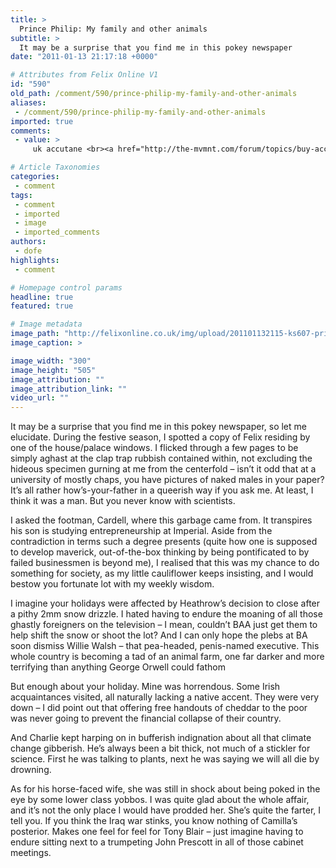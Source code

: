 ```yaml
---
title: >
  Prince Philip: My family and other animals
subtitle: >
  It may be a surprise that you find me in this pokey newspaper
date: "2011-01-13 21:17:18 +0000"

# Attributes from Felix Online V1
id: "590"
old_path: /comment/590/prince-philip-my-family-and-other-animals
aliases:
 - /comment/590/prince-philip-my-family-and-other-animals
imported: true
comments:
 - value: >
     uk accutane <br><a href="http://the-mvmnt.com/forum/topics/buy-accutane-order-accutane">buy accutane</a> <br>accutane acne acne adult treatment,<a href="http://scincare.info/buy-accutane-usa.html">Buy accutane</a> georgia accutane attorneys accutane and patient instructions minnesota newfolden accident accutane find lawyer <br>http://scincare.info/buy-accutane-usa.html - buy accutane,<a href="http://scincare.info/buy-accutane-usa.html">Buy accutane</a> accutane sideaffects statistics accutane buy online thailand pharmacy accutane acne scars <br>http://scincare.info/buy-accutane-usa.html - buy accutane,<a href="http://clomidpills.info/buy-clomid-usa.html">buy clomid</a> breakthrough bleeding on clomid [url=http://clomidpills.info/buy-clomid-usa.html]should women over 40 take clomid[/url] can clomid cause early ovulation [url=http://clomidpills.info/buy-clomid-usa.html]does care source cover clomid[/url] clomid childred complications [url=http://clomidpills.info/buy-clomid-usa.html]clomid reactions[/url] clomid twin symptoms

# Article Taxonomies
categories:
 - comment
tags:
 - comment
 - imported
 - image
 - imported_comments
authors:
 - dofe
highlights:
 - comment

# Homepage control params
headline: true
featured: true

# Image metadata
image_path: "http://felixonline.co.uk/img/upload/201101132115-ks607-princeph.jpg"
image_caption: >

image_width: "300"
image_height: "505"
image_attribution: ""
image_attribution_link: ""
video_url: ""
---
```


It may be a surprise that you find me in this pokey newspaper, so let me elucidate. During the festive season, I spotted a copy of Felix residing by one of the house/palace windows. I flicked through a few pages to be simply aghast at the clap trap rubbish contained within, not excluding the hideous specimen gurning at me from the centerfold – isn’t it odd that at a university of mostly chaps, you have pictures of naked males in your paper? It’s all rather how’s-your-father in a queerish way if you ask me. At Ieast, I think it was a man. But you never know with scientists.

I asked the footman, Cardell, where this garbage came from. It transpires his son is studying entrepreneurship at Imperial. Aside from the contradiction in terms such a degree presents (quite how one is supposed to develop maverick, out-of-the-box thinking by being pontificated to by failed businessmen is beyond me), I realised that this was my chance to do something for society, as my little cauliflower keeps insisting, and I would bestow you fortunate lot with my weekly wisdom.

I imagine your holidays were affected by Heathrow’s decision to close after a pithy 2mm snow drizzle. I hated having to endure the moaning of all those ghastly foreigners on the television – I mean, couldn’t BAA just get them to help shift the snow or shoot the lot? And I can only hope the plebs at BA soon dismiss Willie Walsh – that pea-headed, penis-named executive. This whole country is becoming a tad of an animal farm, one far darker and more terrifying than anything George Orwell could fathom

But enough about your holiday. Mine was horrendous. Some Irish acquaintances visited, all naturally lacking a native accent. They were very down – I did point out that offering free handouts of cheddar to the poor was never going to prevent the financial collapse of their country.

And Charlie kept harping on in bufferish indignation about all that climate change gibberish. He’s always been a bit thick, not much of a stickler for science. First he was talking to plants, next he was saying we will all die by drowning.

As for his horse-faced wife, she was still in shock about being poked in the eye by some lower class yobbos. I was quite glad about the whole affair, and it’s not the only place I would have prodded her. She’s quite the farter, I tell you. If you think the Iraq war stinks, you know nothing of Camilla’s posterior. Makes one feel for feel for Tony Blair – just imagine having to endure sitting next to a trumpeting John Prescott in all of those cabinet meetings.
